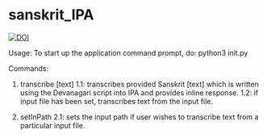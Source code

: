# sanskrit_IPA
[![DOI](https://zenodo.org/badge/115088812.svg)](https://zenodo.org/badge/latestdoi/115088812)

Usage:
  To start up the application command prompt, do:
  python3 init.py
  
  Commands:
  1. transcribe [text]
    1.1: transcribes provided Sanskrit [text] which is written using the Devanagari
    script into IPA and provides inline response.
    1.2: if input file has been set, transcribes text from the input file.
    
  2. setInPath
    2.1: sets the input path if user wishes to transcribe text from a particular input file.
    
